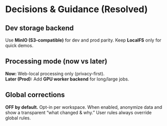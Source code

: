 # Decisions & Guidance (Resolved)

## Dev storage backend
Use **MinIO (S3-compatible)** for dev and prod parity. Keep **LocalFS** only for quick demos.

## Processing mode (now vs later)
**Now:** Web-local processing only (privacy-first).  
**Later (Prod):** Add **GPU worker backend** for long/large jobs.

## Global corrections
**OFF by default.** Opt-in per workspace. When enabled, anonymize data and show a transparent “what changed & why.” User rules always override global rules.
